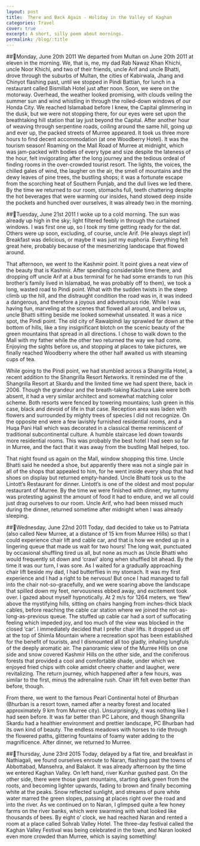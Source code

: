 ```yaml
---
layout: post
title:  There and Back Again - Holiday in the Valley of Kaghan
categories: Travel
cover: true
excerpt: A short, silly poem about mornings.
permalink: /blog/:title
---
```


##Monday, June 20th 2011
We departed from Multan on June 20th 2011 at eleven in the morning. We, that is, me, my dad Rab Nawaz Khan Khichi, uncle Noor Khichi, and two of their friends, uncle Arif and uncle Bhatti, drove through the suburbs of Multan, the cities of Kabirwala, Jhang and Chinyot flashing past, until we stopped in Pindi Battian, for lunch in a restaurant called Bismillah Hotel just after noon. Soon, we were on the motorway. Overhead, the weather looked promising, with clouds veiling the summer sun and wind whistling in through the rolled-down windows of our Honda City. We reached Islamabad before I knew, the Capital glimmering in the dusk, but we were not stopping there, for our eyes were set upon the breathtaking hill station that lay just beyond the Capital. After another hour of weaving through serpentine roads, coiling around the same hill, going up and ever up, the packed streets of Murree appeared. It took us three more hours to find decent accommodation (at one Woodberry Hotel). It was the tourism season!
Roaming on the Mall Road of Murree at midnight, which was jam-packed with bodies of every type and size despite the lateness of the hour, felt invigorating after the long journey and the tedious ordeal of finding rooms in the over-crowded tourist resort. The lights, the voices, the chilled gales of wind, the laugher on the air, the smell of mountains and the dewy leaves of pine trees, the bustling shops; it was a fortunate escape from the scorching heat of Southern Punjab, and the dull lives we led there. By the time we returned to our room, stomachs full, teeth chattering despite the hot beverages that were warming our insides, hand stowed deep inside the pockets and hunched over ourselves, it was already two in the morning.

##Tuesday, June 21st 2011
I woke up to a cold morning. The sun was already up high in the sky; light filtered feebly in through the curtained windows. I was first one up, so I took my time getting ready for the dat. Others were up soon, excluding, of course, uncle Arif. (He always slept in!) Breakfast was delicious, or maybe it was just my euphoria. Everything felt great here, probably because of the mesmerizing landscape that flowed around.

That afternoon, we went to the Kashmir point. It point gives a neat view of the beauty that is Kashmir. After spending considerable time there, and dropping off uncle Arif at a bus terminal for he had some errands to run (his brother’s family lived in Islamabad, he was probably off to them), we took a long, wasted road to Pindi point. What with the sudden twists in the steep climb up the hill, and the distraught condition the road was in, it was indeed a dangerous, and therefore a joyous and adventurous ride. While I was having fun, marveling at the scenes that flowed all around, and below us, uncle Bhatti sitting beside me looked somewhat unseated. It was a nice spot, the Pindi point. The old city of Rawalpindi lay sprawled far down at the bottom of hills, like a tiny insignificant blotch on the scenic beauty of the green mountains that spread in all directions. I chose to walk down to the Mall with my father while the other two returned the way we had come. Enjoying the sights before us, and stopping at places to take pictures, we finally reached Woodberry where the other half awaited us with steaming cups of tea.

While going to the Pindi point, we had stumbled across a Shangrilla Hotel, a recent addition to the Shangrilla Resort Networks. It reminded me of the Shangrilla Resort at Skardu and the limited time we had spent there, back in 2006. Though the grandeur and the breath-taking Kachura Lake were both absent, it had a very similar architect and somewhat matching color scheme. Both resorts were fenced by towering mountains; lush green in this case, black and devoid of life in that case. Reception area was laden with flowers and surrounded by mighty trees of species I did not recognize. On the opposite end were a few lavishly furnished residential rooms, and a Huqa Pani Hall which was decorated in a classical theme reminiscent of traditional subcontinental culture. A humble staircase led down towards more residential rooms. This was probably the best hotel I had seen so far in Murree, and the fact that it was away from the bustling Mall helped, too.

That night found us again on the Mall, window shopping this time. Uncle Bhatti said he needed a shoe, but apparently there was not a single pair in all of the shops that appealed to him, for he went inside every shop that had shoes on display but returned empty-handed. Uncle Bhatti took us to the Lintott’s Restaurant for dinner. Lintott’s is one of the oldest and most popular restaurant of Murree. By the time we were finished with dinner, my tummy was protesting against the amount of food it had to endure, and we all could just drag ourselves to our room. Uncle Arif, who had been missed much during the dinner, returned sometime after midnight when I was already sleeping.

##Wednesday, June 22nd 2011
Today, dad decided to take us to Patriata (also called New Murree, at a distance of 15 km from Murree Hills) so that I could experience chair lift and cable car, and that is how we ended up in a lingering queue that made us wait for two hours! The long wait, punctuated by occasional shuffling tired us all, but none as much as Uncle Bhatti who would frequently sit down and ‘crawl’ along when shuffled bit ahead. By the time it was our turn, I was sore. As I waited for a gradually approaching chair lift beside my dad, I had butterflies in my stomach. It was my first experience and I had a right to be nervous! But once I had managed to fall into the chair not-so-gracefully, and we were soaring above the landscape that spilled down my feet, nervousness ebbed away, and excitement took over. I gazed about myself hypnotically. At 2 m/s for 1264 meters, we ‘flew’ above the mystifying hills, sitting on chairs hanging from inches-thick black cables, before reaching the cable car station where we joined the not-as-long-as-previous queue. The stuffed up cable car had a sort of suffocating feeling which impeded joy, and too much of the view was blocked in the closed ‘car’. I immediately decided that I prefer chair lifts. It dropped us off at the top of Shimla Mountain where a recreation spot has been established for the benefit of tourists, and I dismounted all too gladly, inhaling lungfuls of the deeply aromatic air. The panoramic view of the Murree Hills on one side and snow covered Kashmir Hills on the other side, and the coniferous forests that provided a cool and comfortable shade, under which we enjoyed fried chips with coke amidst cheery chatter and laugher, were revitalizing. The return journey, which happened after a few hours, was similar to the first, minus the adrenaline rush. Chair lift felt even better than before, though.

From there, we went to the famous Pearl Continental hotel of Bhurban (Bhurban is a resort town, named after a nearby forest and located approximately 9 km from Murree city). Unsurprisingly, it was nothing like I had seen before. It was far better than PC Lahore, and though Shangrilla Skardu had a healthier environment and prettier landscape, PC Bhurban had its own kind of beauty. The endless meadows with horses to ride through the flowered paths, glittering fountains of foamy water adding to the magnificence. After dinner, we returned to Murree.

##Thursday, June 23rd 2015
Today, delayed by a flat tire, and breakfast in Nathiagali, we found ourselves enroute to Naran, flashing past the towns of Abbottabad, Mansehra, and Balakot. It was already afternoon by the time we entered Kaghan Valley. On left hand, river Kunhar gushed past. On the other side, there were those giant mountains, starting dark green from the roots, and becoming lighter upwards, fading to brown and finally becoming white at the peaks. Snow reflected sunlight, and streams of pure white water marred the green slopes, passing at places right over the road and into the river. As we continued on to Naran, I glimpsed quite a few honey farms on the river banks, which were swarming with what looked like thousands of bees. By eight o’ clock, we had reached Naran and rented a room at a place called Sohrab Valley Hotel. The three-day festival called the Kaghan Valley Festival was being celebrated in the town, and Naran looked even more crowded than Murree, which is saying something!
